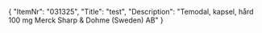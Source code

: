 {
  "ItemNr": "031325",
  "Title": "test",
  "Description": "Temodal, kapsel, hård 100 mg Merck Sharp & Dohme (Sweden) AB"
}
